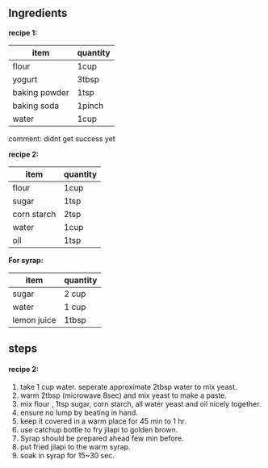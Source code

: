 
## Ingredients 

**recipe 1:**  

item|quantity
--|--
flour|1cup
yogurt|3tbsp
baking powder|1tsp
baking soda|1pinch
water|1cup  

comment:  didnt get success yet 


**recipe 2:**  

item|quantity
--|--
flour|1cup
sugar|1tsp
corn starch|2tsp
water|1cup
oil|1tsp




**For syrap:**  

item|quantity
--|--
sugar|2 cup
water|1 cup
lemon juice|1tbsp

## steps

#### recipe 2:  
1. take 1 cup water. seperate approximate 2tbsp water to mix yeast. 
1. warm 2tbsp (microwave 8sec) and mix yeast to make a paste.
1. mix flour , 1tsp sugar, corn starch, all water yeast and oil nicely together. 
1. ensure no lump by beating in hand. 
1. keep it covered in a warm place for 45 min to 1 hr. 
1. use catchup bottle to fry jilapi to golden brown. 
1. Syrap should be prepared ahead few min before. 
1. put fried jilapi to the warm syrap.  
1. soak in syrap for 15~30 sec. 